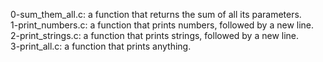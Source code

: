 0-sum_them_all.c: a function that returns the sum of all its parameters.
<br>1-print_numbers.c: a function that prints numbers, followed by a new line.
<br>2-print_strings.c: a function that prints strings, followed by a new line.
<br>3-print_all.c: a function that prints anything.
